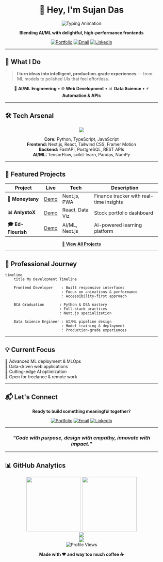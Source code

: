 <div align="center">
  
# 👋 Hey, I'm Sujan Das

<img src="https://readme-typing-svg.herokuapp.com?font=JetBrains+Mono&weight=600&size=28&duration=3000&pause=800&color=00D4FF&background=00000000&center=true&vCenter=true&width=600&lines=Data+Science+Engineer;Python+Expert;AI%2FML+Enthusiast;Full-Stack+Developer;Building+Intelligent+Experiences" alt="Typing Animation" />

**Blending AI/ML with delightful, high-performance frontends**

[![Portfolio](https://img.shields.io/badge/🌐_Portfolio-sujandas.info-00D4FF?style=for-the-badge)](https://www.sujandas.info/)
[![Email](https://img.shields.io/badge/📧_Contact-contact@sujandas.info-EA4335?style=for-the-badge)](mailto:contact@sujandas.info)
[![LinkedIn](https://img.shields.io/badge/LinkedIn-0077B5?style=for-the-badge&logo=linkedin&logoColor=white)](https://linkedin.com/in/devsujandas)

</div>

---

## 🎯 What I Do

> **I turn ideas into intelligent, production-grade experiences** — from ML models to polished UIs that feel effortless.

<div align="center">
  
🤖 **AI/ML Engineering** • 🌐 **Web Development** • 📊 **Data Science** • ⚡ **Automation & APIs**

</div>

---

## 🛠️ Tech Arsenal

<p align="center">
  <img src="https://skillicons.dev/icons?i=python,typescript,javascript,react,nextjs,tailwind,fastapi,postgresql,tensorflow,git&theme=dark" />
</p>

<div align="center">

**Core:** Python, TypeScript, JavaScript  
**Frontend:** Next.js, React, Tailwind CSS, Framer Motion  
**Backend:** FastAPI, PostgreSQL, REST APIs  
**AI/ML:** TensorFlow, scikit-learn, Pandas, NumPy  

</div>

---

## 🚀 Featured Projects

<div align="center">

| Project | Live | Tech | Description |
|---------|------|------|-------------|
| **🎯 Moneytany** | [Demo](https://moneytany.sujandas.info/) | Next.js, PWA | Finance tracker with real-time insights |
| **📊 AnlystoX** | [Demo](https://anlystox.vercel.app/) | React, Data Viz | Stock portfolio dashboard |
| **🎓 Ed-Flourish** | [Demo](https://ed-flourish.vercel.app/) | AI/ML, Next.js | AI-powered learning platform |

[🔗 **View All Projects**](https://www.sujandas.info/project)

</div>

---

## 🌟 Professional Journey

```mermaid
timeline
    title My Development Timeline
    
    Frontend Developer    : Built responsive interfaces
                          : Focus on animations & performance
                          : Accessibility-first approach
    
    BCA Graduation       : Python & DSA mastery
                         : Full-stack practices
                         : Next.js specialization
    
    Data Science Engineer : AI/ML pipeline design
                          : Model training & deployment
                          : Production-grade experiences
```

---

## 💡 Current Focus

🔬 Advanced ML deployment & MLOps  
🎯 Data-driven web applications  
🌱 Cutting-edge AI optimization  
🤝 Open for freelance & remote work  

---

## 📬 Let's Connect

<div align="center">

**Ready to build something meaningful together?**

[![Portfolio](https://img.shields.io/badge/🌐_Portfolio-Visit_Now-00D4FF?style=for-the-badge)](https://www.sujandas.info/)
[![Email](https://img.shields.io/badge/✉️_Email-Let's_Chat-EA4335?style=for-the-badge)](mailto:contact@sujandas.info)
[![LinkedIn](https://img.shields.io/badge/🔗_LinkedIn-Connect-0077B5?style=for-the-badge&logo=linkedin&logoColor=white)](https://linkedin.com/in/devsujandas)

</div>

---

<div align="center">

### *"Code with purpose, design with empathy, innovate with impact."*

</div>

---

## 📊 GitHub Analytics

<div align="center">
  
<img height="180em" src="https://github-readme-stats.vercel.app/api?username=devsujandas&show_icons=true&theme=tokyonight&include_all_commits=true&count_private=true&hide_border=true&bg_color=0D1117&title_color=00D4FF&icon_color=00D4FF&text_color=FFFFFF"/>
<img height="180em" src="https://github-readme-stats.vercel.app/api/top-langs/?username=devsujandas&layout=compact&langs_count=8&theme=tokyonight&hide_border=true&bg_color=0D1117&title_color=00D4FF&text_color=FFFFFF"/>

</div>

<div align="center">
  
<img src="https://github-readme-streak-stats.herokuapp.com/?user=devsujandas&theme=tokyonight&hide_border=true&background=0D1117&stroke=00D4FF&ring=00D4FF&fire=FF6B6B&currStreakLabel=00D4FF" />

</div>

<div align="center">
  
<img src="https://github-profile-trophy.vercel.app/?username=devsujandas&theme=tokyonight&no-frame=true&no-bg=true&margin-w=4&row=1" />

</div>

<div align="center">

<img src="https://komarev.com/ghpvc/?username=devsujandas&label=Profile%20Views&color=00d4ff&style=flat" alt="Profile Views" />

**Made with ❤️ and way too much coffee ☕**

</div>
